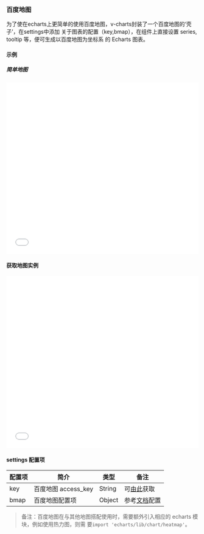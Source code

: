 ### 百度地图

为了使在echarts上更简单的使用百度地图，v-charts封装了一个百度地图的‘壳子’，在settings中添加
关于图表的配置（key,bmap），在组件上直接设置 series, tooltip 等，便可生成以百度地图为坐标系
的 Echarts 图表。

#### 示例

##### 简单地图

<iframe width="100%" height="450" src="//jsfiddle.net/vue_echarts/tvtbz29c/1/embedded/result,html,js/?bodyColor=fff" allowfullscreen="allowfullscreen" frameborder="0"></iframe>

#### 获取地图实例

<iframe width="100%" height="450" src="//jsfiddle.net/vue_echarts/tvtbz29c/2/embedded/result,html,js/?bodyColor=fff" allowfullscreen="allowfullscreen" frameborder="0"></iframe>


#### settings 配置项

| 配置项 | 简介 | 类型 | 备注 |
| --- | --- | --- | --- |
| key | 百度地图 access_key | String | 可[由此](http://lbsyun.baidu.com/apiconsole/key)获取 |
| bmap | 百度地图配置项 | Object | 参考[文档](https://github.com/ecomfe/echarts/tree/master/extension/bmap#使用)配置 |

> 备注：百度地图在与其他地图搭配使用时，需要额外引入相应的 echarts 模块，例如使用热力图，则需
要`import 'echarts/lib/chart/heatmap'`。
